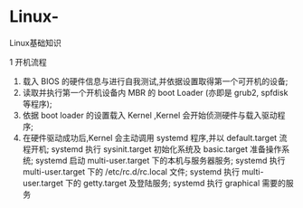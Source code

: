 # Linux-
Linux基础知识

1 开机流程



1.	 载入	BIOS	的硬件信息与进行自我测试,并依据设置取得第一个可开机的设备;
2.	 读取并执行第一个开机设备内	MBR	的	boot	Loader	(亦即是	grub2,	spfdisk	等程序);
3.	 依据	boot	loader	的设置载入	Kernel	,Kernel	会开始侦测硬件与载入驱动程序;
4.	 在硬件驱动成功后,Kernel	会主动调用	systemd	程序,并以	default.target	流程开机;
systemd	执行	sysinit.target	初始化系统及	basic.target	准备操作系统;
systemd	启动	multi-user.target	下的本机与服务器服务;
systemd	执行	multi-user.target	下的	/etc/rc.d/rc.local	文件;
systemd	执行	multi-user.target	下的	getty.target	及登陆服务;
systemd	执行	graphical	需要的服务

